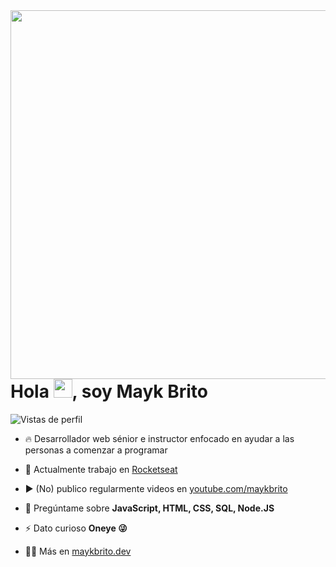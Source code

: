 <img align="right" height="590em" src="https://raw.githubusercontent.com/gist/maykbrito/618ef18e3bbb7cdfd200f3a4fc1aabc6/raw/201d47c76006c99fe0dc55ea92e76bdca5537f08/githubcard.svg"/>
<h1 align="left">Hola <img src="https://raw.githubusercontent.com/kaueMarques/kaueMarques/master/hi.gif" height="30px">, soy Mayk Brito</h1>
<p align="left"> <img src="https://komarev.com/ghpvc/?username=maykbrito&color=yellow" alt="Vistas de perfil" /> </p>

- 🔥 Desarrollador web sénior e instructor enfocado en ayudar a las personas a comenzar a programar

- 🔭 Actualmente trabajo en [ Rocketseat ](https://github.com/Rocketseat)

- ▶️ (No) publico regularmente videos en [ youtube.com/maykbrito ](https://youtube.com/maykbrito)

- 💬 Pregúntame sobre **JavaScript, HTML, CSS, SQL, Node.JS**

- ⚡ Dato curioso **Oneye 😜**

- 👨‍💻 Más en [ maykbrito.dev ](https://maykbrito.dev)

<!--
<br><br>
## 🛠  Pila de tecnología
![JavaScript](https://img.shields.io/badge/-JavaScript-05122A?style=flat&logo=javascript) 
![Node.js](https://img.shields.io/badge/-Node.js-05122A?style=flat&logo=node.js) 
![HTML](https://img.shields.io/badge/-HTML-05122A?style=flat&logo=HTML5) 
![CSS](https://img.shields.io/badge/-CSS-05122A?style=flat&logo=CSS3&logoColor=1572B6) 
![Reaccionar](https://img.shields.io/badge/-React-05122A?style=flat&logo=react) 
![Git](https://img.shields.io/badge/-Git-05122A?style=flat&logo=git) 
![GitHub](https://img.shields.io/badge/-GitHub-05122A?style=flat&logo=github) 

<br><br>
## ⚙️  Análisis de GitHub
<p align="izquierda">
<img width="530em" src="https://github-readme-stats.vercel.app/api?username=maykbrito&show_icons=true&theme=vision-friendly-dark" alt="estadísticas de maykbrito"/>
<img width="530em" src="https://github-readme-stats.vercel.app/api/top-langs/?username=maykbrito&layout=compact&theme=vision-friendly-dark" alt="La mayoría de los idiomas de maykbrito" />
</p>
-->
